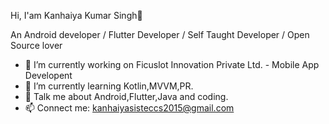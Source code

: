 Hi, I'am Kanhaiya Kumar Singh👋

An Android developer / Flutter Developer / Self Taught Developer / Open Source lover


- 🔭 I’m currently working on Ficuslot Innovation Private Ltd. - Mobile App Developent
- 🌱 I’m currently learning Kotlin,MVVM,PR.
- 💬 Talk me about Android,Flutter,Java and coding.
- 📫 Connect me: kanhaiyasisteccs2015@gmail.com
